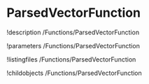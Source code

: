 <!-- MOOSE Documentation Stub: Remove this when content is added. -->

# ParsedVectorFunction
!description /Functions/ParsedVectorFunction

!parameters /Functions/ParsedVectorFunction

!listingfiles /Functions/ParsedVectorFunction

!childobjects /Functions/ParsedVectorFunction
